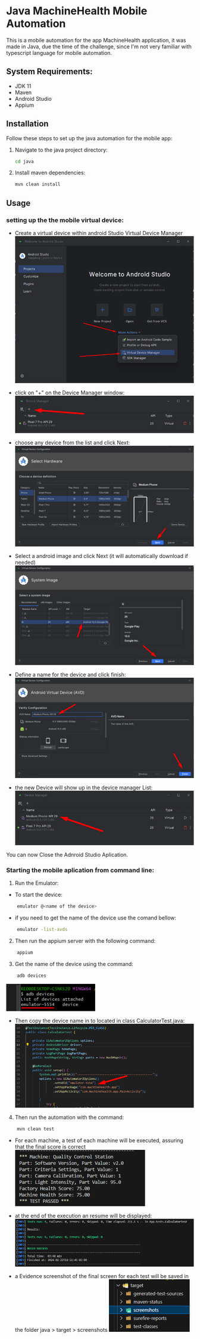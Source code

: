 # Java MachineHealth Mobile Automation

This is a mobile automation for the app MachineHealth application, it was made in Java, due the time of the challenge, since I'm not very familiar with typescript language for mobile automation.

## System Requirements:

- JDK 11
- Maven
- Android Studio
- Appium
 

## Installation

Follow these steps to set up the java automation for the mobile app:

1. Navigate to the java project directory:

   ```bash
   cd java
   ```

2. Install maven dependencies:

   ```bash
   mvn clean install
   ```


## Usage


### setting up the the mobile virtual device:

* Create a virtual device within android Studio Virtual Device Manager
![alt text](image-1.png)

* click on "+" on the Device Manager window:
![alt text](image-2.png)

* choose any device from the list and click Next:
![alt text](image-3.png)

* Select a android image and click Next (it will automatically download if needed)
![alt text](image-4.png)

*   Define a name for the device and click finish:
![alt text](image-5.png)

*   the new Device will show up in the device manager List:
![alt text](image-6.png)

You can now Close the Adnroid Studio Aplication.

### Starting the mobile aplication from command line:

1. Run the Emulator:

*  To  start the device:
```bash
    emulator @<name of the device>
```

*   if you need to get the name of the device use the comand bellow:
```bash
    emulator -list-avds
```

2. Then run the appium server with the following command:

```bash
    appium
```

3. Get the name of the device using the command:
```bash
    adb devices
```
![alt text](image-8.png)

*   Then copy the device name in to located in class CalculatorTest.java:
![alt text](image-7.png)


4. Then run the automation with the command:
```bash
    mvn clean test
```

*   For each machine, a test of each machine will be executed, assuring that the final score is correct
![alt text](image-9.png)

*   at the end of the execution an resume will be displayed:
![alt text](image-11.png)

*   a Evidence screenshot of the final screen for each test will be saved in the folder java > target > screenshots
![alt text](image-12.png)